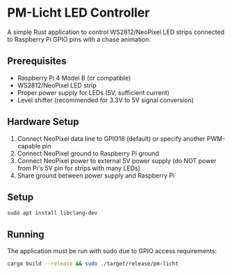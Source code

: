 # PM-Licht LED Controller

A simple Rust application to control WS2812/NeoPixel LED strips connected to Raspberry Pi GPIO pins with a chase animation.

## Prerequisites

- Raspberry Pi 4 Model B (or compatible)
- WS2812/NeoPixel LED strip
- Proper power supply for LEDs (5V, sufficient current)
- Level shifter (recommended for 3.3V to 5V signal conversion)

## Hardware Setup

1. Connect NeoPixel data line to GPIO18 (default) or specify another PWM-capable pin
2. Connect NeoPixel ground to Raspberry Pi ground
3. Connect NeoPixel power to external 5V power supply (do NOT power from Pi's 5V pin for strips with many LEDs)
4. Share ground between power supply and Raspberry Pi

## Setup

```
sudo apt install libclang-dev
```

## Running

The application must be run with sudo due to GPIO access requirements:

```bash
cargo build --release && sudo ./target/release/pm-licht
```